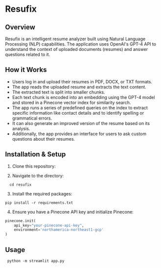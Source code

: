 # Resufix

## Overview
Resufix is an intelligent resume analyzer built using Natural Language Processing (NLP) capabilities. The application uses OpenAI's GPT-4 API to understand the context of uploaded documents (resumes) and answer questions related to it.

## How it Works

- Users log in and upload their resumes in PDF, DOCX, or TXT formats.
- The app reads the uploaded resume and extracts the text content.
- The extracted text is split into smaller chunks.
- Each text chunk is encoded into an embedding using the GPT-4 model and stored in a Pinecone vector index for similarity search.
- The app runs a series of predefined queries on the index to extract specific information like contact details and to identify spelling or grammatical errors.
- It can also generate an improved version of the resume based on its analysis.
- Additionally, the app provides an interface for users to ask custom questions about their resumes.

## Installation & Setup

1. Clone this repository:


2. Navigate to the directory: 

```   cd resufix ```


3. Install the required packages:

 ``` pip install -r requirements.txt ```

4. Ensure you have a Pinecone API key and initialize Pinecone:

```python
pinecone.init(
    api_key="your-pinecone-api-key",
    environment='northamerica-northeast1-gcp'
)
```

## Usage 

``` python -m streamlit app.py```

